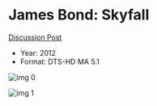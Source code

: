 # James Bond: Skyfall

[Discussion Post](https://www.avsforum.com/threads/bass-eq-for-filtered-movies.2995212/post-56921284)

* Year: 2012
* Format: DTS-HD MA 5.1

![img 0](https://i.imgur.com/rlIWeze.jpg)

![img 1](https://i.imgur.com/ysxUIWk.png)

